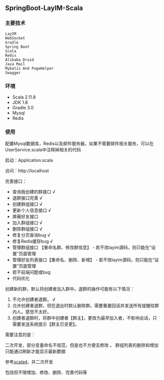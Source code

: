 ## SpringBoot-LayIM-Scala ###

### 主要技术 ### 

    LayIM
    WebSocket
    Gradle
    Spring Boot
    Scala
    Redis
    Alibaba Druid
    Java Mail
    Mybatis And PageHelper
    Swagger

### 环境 ###

* Scala 2.11.8
* JDK 1.8
* Gradle 3.0
* Mysql
* Redis 

### 使用 ###

配置Mysql数据库，Redis以及邮件服务器，如果不需要邮件相关服务，可以在UserService.scala中注释掉相关的代码

启动：Application.scala

访问：http://localhost

完善接口：

* 查询我创建的群接口 √
* 退群接口完善 √
* 创建群组接口 √
* 更新个人信息接口 √
* 屏蔽好友接口
* 加入群组接口 √
* 删除群组接口 √
* 修复分页查询bug √
* 修复Redis缓存bug √
* 管理群组接口 【重命名群、修改群信息】   - 若不改layim源码，则只能在“设置”页面管理
* 管理好友列表接口【重命名、删除、新增】 - 若不改layim源码，则只能在“设置”页面管理
* 若干前端问题或bug
* 代码优化


创建新的群，默认将创建者加入群中。退群的操作可能有以下情况：

1. 不允许创建者退群。  √
2. 允许创建者退群，但在退出时默认删除群。需要重置回话并发送所有提醒给群内人。感觉不太好。
3. 创建者退群时，将群中创建者【群主】，更改为最早加入者，不影响会话，只需要发送系统提示【群主已变更】。

需要注意的是：

二次开发，部分变量命名不规范，但是也不方便去修改 。 
群组列表的删除和增加只能通过刷新才能显示最新数据

参考[scalad](https://github.com/scalad/LayIM)，并二次开发

包括但不限增加、修改、删除、完善代码等


